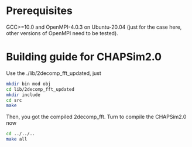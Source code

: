 # Prerequisites

GCC>=10.0 and OpenMPI-4.0.3 on Ubuntu-20.04 (just for the case here, other versions of OpenMPI need to be tested).

# Building guide for CHAPSim2.0

Use the ./lib/2decomp_fft_updated, just

```bash
mkdir bin mod obj
cd lib/2decomp_fft_updated
mkdir include
cd src
make
```

Then, you got the compiled 2decomp_fft. Turn to compile the CHAPSim2.0 now

```bash
cd ../../..
make all
```

